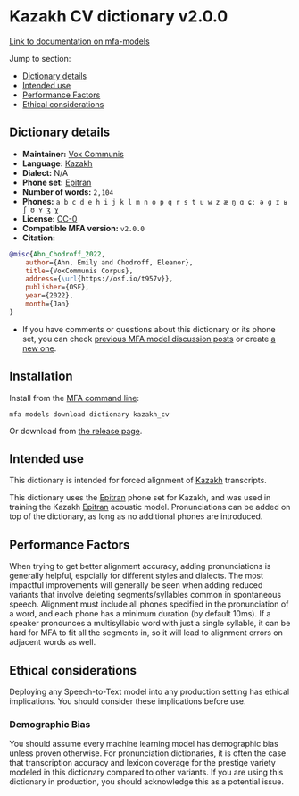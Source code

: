 
# Kazakh CV dictionary v2.0.0

[Link to documentation on mfa-models](https://mfa-models.readthedocs.io/en/main/dictionary/kazakh_cv.html)

Jump to section:

- [Dictionary details](#dictionary-details)
- [Intended use](#intended-use)
- [Performance Factors](#performance-factors)
- [Ethical considerations](#ethical-considerations)

## Dictionary details

- **Maintainer:** [Vox Communis](https://osf.io/t957v/)
- **Language:** [Kazakh](https://en.wikipedia.org/wiki/Kazakh_language)
- **Dialect:** N/A
- **Phone set:** [Epitran](https://github.com/dmort27/epitran)
- **Number of words:** `2,104`
- **Phones:** `a b c d e h i j k l m n o p q r s t u w z æ ŋ ɑ ɕː ə ɡ ɪ ʁ ʃ ʊ ʏ ʒ χ`
- **License:** [CC-0](https://creativecommons.org/publicdomain/zero/1.0/)
- **Compatible MFA version:** `v2.0.0`
- **Citation:**

```bibtex
@misc{Ahn_Chodroff_2022,
	author={Ahn, Emily and Chodroff, Eleanor},
	title={VoxCommunis Corpus},
	address={\url{https://osf.io/t957v}},
	publisher={OSF},
	year={2022},
	month={Jan}
}
```

- If you have comments or questions about this dictionary or its phone set, you can check [previous MFA model discussion posts](https://github.com/MontrealCorpusTools/mfa-models/discussions?discussions_q=Kazakh+CV+dictionary+v2.0.0) or create [a new one](https://github.com/MontrealCorpusTools/mfa-models/discussions/new).

## Installation

Install from the [MFA command line](https://montreal-forced-aligner.readthedocs.io/en/latest/user_guide/models/index.html):

```
mfa models download dictionary kazakh_cv
```

Or download from [the release page](https://github.com/MontrealCorpusTools/mfa-models/releases/tag/dictionary-kazakh_cv-v2.0.0).

## Intended use

This dictionary is intended for forced alignment of [Kazakh](https://en.wikipedia.org/wiki/Kazakh_language) transcripts.

This dictionary uses the [Epitran](https://github.com/dmort27/epitran) phone set for Kazakh, and was used in training the Kazakh [Epitran](https://github.com/dmort27/epitran) acoustic model.
Pronunciations can be added on top of the dictionary, as long as no additional phones are introduced.

## Performance Factors

When trying to get better alignment accuracy, adding pronunciations is generally helpful, espcially for different styles and dialects.
The most impactful improvements will generally be seen when adding reduced variants that
involve deleting segments/syllables common in spontaneous speech.  Alignment must include all phones specified in the pronunciation of a word, and each phone has
a minimum duration (by default 10ms). If a speaker pronounces a multisyllabic word with just a single syllable, it can be hard for MFA to fit all the segments in,
so it will lead to alignment errors on adjacent words as well.

## Ethical considerations

Deploying any Speech-to-Text model into any production setting has ethical implications. You should consider these implications before use.

### Demographic Bias

You should assume every machine learning model has demographic bias unless proven otherwise.
For pronunciation dictionaries, it is often the case that transcription accuracy and lexicon coverage for the prestige variety modeled in this dictionary compared to other variants.
If you are using this dictionary in production, you should acknowledge this as a potential issue.

